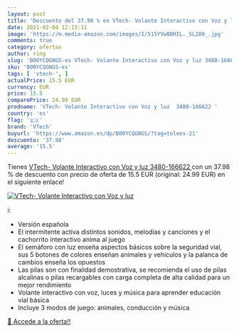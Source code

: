 ```yaml
---
layout: post
title: 'Descuento del 37.98 % en VTech- Volante Interactivo con Voz y luz'
date: 2021-02-04 12:13:11
image: 'https://m.media-amazon.com/images/I/51SYVw0BHIL._SL200_.jpg'
comments: true
category: ofertas
author: ring
slug: 'B00YCQGNGS-es VTech- Volante Interactivo con Voz y luz 3480-166622'
sku: 'B00YCQGNGS-es'
tags: [ 'vtech-', ]
actualPrice: 15.5 EUR
currency: EUR
price: 15.5
comparePrice: 24.99 EUR
prodname: 'VTech- Volante Interactivo con Voz y luz  3480-166622 '
country: 'es'
flag: '🇪🇸'
brand: 'VTech'
buyurl: 'https://www.amazon.es/dp/B00YCQGNGS/?tag=tolees-21'
descuento: '37.98'
average: '15.5'
---
```


Tienes [VTech- Volante Interactivo con Voz y luz  3480-166622 ](https://www.amazon.es/dp/B00YCQGNGS/?tag=tolees-21) con un 37.98 % de descuento con precio de oferta de 15.5 EUR (original: 24.99 EUR) en el siguiente enlace!

[![VTech- Volante Interactivo con Voz y luz](https://m.media-amazon.com/images/I/51SYVw0BHIL._SL200_.jpg)](https://www.amazon.es/dp/B00YCQGNGS/?tag=tolees-21)

ℹ️:

- Versión española
- El intermitente activa distintos sonidos, melodías y canciones y el cachorrito interactivo anima al juego
- El semáforo con luz enseña aspectos básicos sobre la seguridad vial, sus 5 botones de colores enseñan animales y vehículos y la palanca de cambios enseña los opuestos
- Las pilas son con finalidad demostrativa, se recomienda el uso de pilas alcalinas o pilas recargables con carga completa de alta calidad para un mejor rendimiento
- Volante interactivo con voz, luces y música para aprender educación vial básica
- Incluye 3 modos de juego: animales, conducción y música

[🛒 Accede a la oferta!!](https://www.amazon.es/dp/B00YCQGNGS/?tag=tolees-21)
